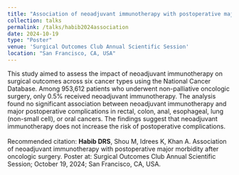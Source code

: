 ```yaml
---	
title: "Association of neoadjuvant immunotherapy with postoperative major morbidity after oncologic surgery"	
collection: talks	
permalink: /talks/habib2024association
date: 2024-10-19
type: "Poster"
venue: 'Surgical Outcomes Club Annual Scientific Session'
location: "San Francisco, CA, USA"
---	
```

This study aimed to assess the impact of neoadjuvant immunotherapy on surgical outcomes across six cancer types using the National Cancer Database. Among 953,612 patients who underwent non-palliative oncologic surgery, only 0.5% received neoadjuvant immunotherapy. The analysis found no significant association between neoadjuvant immunotherapy and major postoperative complications in rectal, colon, anal, esophageal, lung (non-small cell), or oral cancers. The findings suggest that neoadjuvant immunotherapy does not increase the risk of postoperative complications.
<br><br>
Recommended citation: **Habib DRS**, Shou M, Idrees K, Khan A. Association of neoadjuvant immunotherapy with postoperative major morbidity after oncologic surgery. Poster at: Surgical Outcomes Club Annual Scientific Session; October 19, 2024; San Francisco, CA, USA.
<br><br>
